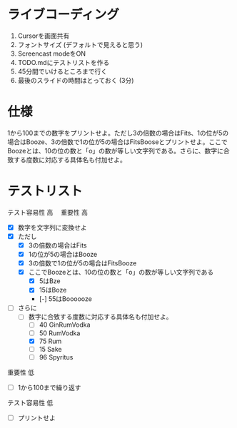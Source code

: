 # ライブコーディング

1. Cursorを画面共有
2. フォントサイズ (デフォルトで見えると思う)
3. Screencast modeをON
4. TODO.mdにテストリストを作る
5. 45分間でいけるところまで行く
6. 最後のスライドの時間はとっておく (3分)

# 仕様

1から100までの数字をプリントせよ。ただし3の倍数の場合はFits、1の位が5の場合はBooze、3の倍数で1の位が5の場合はFitsBooseとプリントせよ。ここでBoozeとは、10の位の数と「o」の数が等しい文字列である。さらに、数字に合致する度数に対応する具体名も付加せよ。

# テストリスト

テスト容易性 高　
重要性 高　
- [x] 数字を文字列に変換せよ
- [x] ただし
    - [x] 3の倍数の場合はFits
    - [x] 1の位が5の場合はBooze
    - [x] 3の倍数で1の位が5の場合はFitsBooze
    - [x] ここでBoozeとは、10の位の数と「o」の数が等しい文字列である
      - [x] 5はBze
      - [x] 15はBoze
      - [-] 55はBoooooze
- [ ] さらに
  - [ ] 数字に合致する度数に対応する具体名も付加せよ。
    - [ ] 40 GinRumVodka
    - [ ] 50 RumVodka
    - [x] 75 Rum
    - [ ] 15 Sake
    - [ ] 96 Spyritus

重要性 低
- [ ] 1から100まで繰り返す　

テスト容易性 低
- [ ] プリントせよ